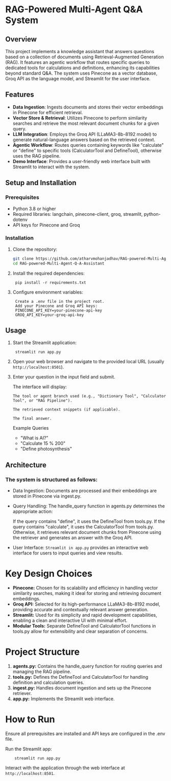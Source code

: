 # RAG-Powered Multi-Agent Q&A System

## Overview
This project implements a knowledge assistant that answers questions based on a collection of documents using Retrieval-Augmented Generation (RAG). It features an agentic workflow that routes specific queries to dedicated tools for calculations and definitions, enhancing its capabilities beyond standard Q&A. The system uses Pinecone as a vector database, Groq API as the language model, and Streamlit for the user interface.

## Features

- **Data Ingestion**: Ingests documents and stores their vector embeddings in Pinecone for efficient retrieval.
- **Vector Store & Retrieval**: Utilizes Pinecone to perform similarity searches and retrieve the most relevant document chunks for a given query.
- **LLM Integration**: Employs the Groq API (LLaMA3-8b-8192 model) to generate natural-language answers based on the retrieved context.
- **Agentic Workflow**: Routes queries containing keywords like "calculate" or "define" to specific tools (CalculatorTool and DefineTool), otherwise uses the RAG pipeline.
- **Demo Interface**: Provides a user-friendly web interface built with Streamlit to interact with the system.

## Setup and Installation

### Prerequisites
- Python 3.8 or higher
- Required libraries: langchain, pinecone-client, groq, streamlit, python-dotenv
- API keys for Pinecone and Groq

### Installation

1. Clone the repository:
   ```bash
   git clone https://github.com/atharvmohanjadhav/RAG-powered-Multi-Agent-Q-A-Assistant.git
   cd RAG-powered-Multi-Agent-Q-A-Assistant
    ```


2. Install the required dependencies:

     
        pip install -r requirements.txt


3. Configure environment variables:

        Create a .env file in the project root.
        Add your Pinecone and Groq API keys:
        PINECONE_API_KEY=your-pinecone-api-key
        GROQ_API_KEY=your-groq-api-key


## Usage

1. Start the Streamlit application:

        streamlit run app.py


2. Open your web browser and navigate to the provided local URL (usually ``http://localhost:8501``).

3. Enter your question in the input field and submit.

    The interface will display:

    ``The tool or agent branch used (e.g., "Dictionary Tool", "Calculator Tool", or "RAG Pipeline").``

    ``The retrieved context snippets (if applicable).``

    ``The final answer.``


    Example Queries

    - "What is AI?"
    - "Calculate 15 % 200"
    - "Define photosynthesis"

## Architecture
### The system is structured as follows:

- Data Ingestion: Documents are processed and their embeddings are stored in Pinecone via ingest.py.
- Query Handling: The handle_query function in agents.py determines the appropriate action:

    If the query contains "define", it uses the DefineTool from tools.py.
    If the query contains "calculate", it uses the CalculatorTool from tools.py.
    Otherwise, it retrieves relevant document chunks from Pinecone using the retriever and generates an answer with the Groq API.


- User Interface: ``Streamlit in app.py`` provides an interactive web interface for users to input queries and view results.

# Key Design Choices

- **Pinecone:** Chosen for its scalability and efficiency in handling vector similarity searches, making it ideal for storing and retrieving document embeddings.
- **Groq API:** Selected for its high-performance LLaMA3-8b-8192 model, providing accurate and contextually relevant answer generation.
- **Streamlit:** Used for its simplicity and rapid development capabilities, enabling a clean and interactive UI with minimal effort.
- **Modular Tools:** Separate DefineTool and CalculatorTool functions in tools.py allow for extensibility and clear separation of concerns.

# Project Structure

1. **agents.py:** Contains the handle_query function for routing queries and managing the RAG pipeline.
2. **tools.py:** Defines the DefineTool and CalculatorTool for handling definition and calculation queries.
3. **ingest.py:** Handles document ingestion and sets up the Pinecone retriever.
4. **app.py:** Implements the Streamlit web interface.

# How to Run

Ensure all prerequisites are installed and API keys are configured in the .env file.

Run the Streamlit app:

        streamlit run app.py


Interact with the application through the web interface at ``http://localhost:8501``.

